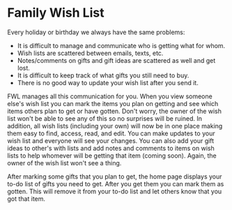 # Family Wish List

Every holiday or birthday we always have the same problems:

- It is difficult to manage and communicate who is getting what for whom.
- Wish lists are scattered between emails, texts, etc.
- Notes/comments on gifts and gift ideas are scattered as well and get lost.
- It is difficult to keep track of what gifts you still need to buy.
- There is no good way to update your wish list after you send it.

FWL manages all this communication for you. When you view someone else's wish list you can mark
the items you plan on getting and see which items others plan to get or have gotten. Don't worry,
the owner of the wish list won't be able to see any of this so no surprises will be ruined. In
addition, all wish lists (including your own) will now be in one place making them easy to find,
access, read, and edit. You can make updates to your wish list and everyone will see your changes.
You can also add your gift ideas to other's with lists and add notes and comments to items on wish
lists to help whomever will be getting that item (coming soon). Again, the owner of the wish list
won't see a thing.

After marking some gifts that you plan to get, the home page displays your to-do list of gifts you
need to get. After you get them you can mark them as gotten. This will remove it from your to-do
list and let others know that you got that item. 